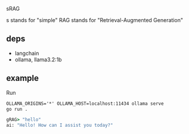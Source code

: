sRAG

s stands for "simple"
RAG stands for "Retrieval-Augmented Generation"

## deps
- langchain
- ollama, llama3.2:1b

## example

Run

```cmd
OLLAMA_ORIGINS='*' OLLAMA_HOST=localhost:11434 ollama serve
go run .
```

```cmd
gRAG> "hello"
ai: "Hello! How can I assist you today?"
